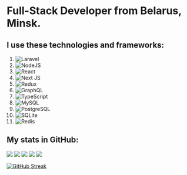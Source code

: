 # Full-Stack Developer from Belarus, Minsk.
## I use these technologies and frameworks:
1. ![Laravel](https://img.shields.io/badge/laravel-%23FF2D20.svg?style=for-the-badge&logo=laravel&logoColor=white)
2. ![NodeJS](https://img.shields.io/badge/node.js-6DA55F?style=for-the-badge&logo=node.js&logoColor=white)
3. ![React](https://img.shields.io/badge/react-%2320232a.svg?style=for-the-badge&logo=react&logoColor=%2361DAFB)
4. ![Next JS](https://img.shields.io/badge/Next-black?style=for-the-badge&logo=next.js&logoColor=white)
5. ![Redux](https://img.shields.io/badge/redux-%23593d88.svg?style=for-the-badge&logo=redux&logoColor=white)
6. ![GraphQL](https://img.shields.io/badge/-GraphQL-E10098?style=for-the-badge&logo=graphql&logoColor=white)
7. ![TypeScript](https://img.shields.io/badge/TypeScript-007ACC?style=for-the-badge&logo=typescript&logoColor=white)
8. ![MySQL](https://img.shields.io/badge/MySQL-005C84?style=for-the-badge&logo=mysql&logoColor=white)
9. ![PostgreSQL](https://img.shields.io/badge/PostgreSQL-316192?style=for-the-badge&logo=postgresql&logoColor=white)
6. ![SQLite](https://img.shields.io/badge/SQLite-07405E?style=for-the-badge&logo=sqlite&logoColor=white)
7. ![Redis](https://img.shields.io/badge/redis-%23DD0031.svg?style=for-the-badge&logo=redis&logoColor=white)

## My stats in GitHub:
![](http://github-profile-summary-cards.vercel.app/api/cards/profile-details?username=abobus-2288&theme=github)
![](http://github-profile-summary-cards.vercel.app/api/cards/repos-per-language?username=abobus-2288&theme=github)
![](http://github-profile-summary-cards.vercel.app/api/cards/most-commit-language?username=abobus-2288&theme=github)
![](http://github-profile-summary-cards.vercel.app/api/cards/stats?username=abobus-2288&theme=github) ![](http://github-profile-summary-cards.vercel.app/api/cards/productive-time?username=abobus-2288&theme=github&utcOffset=8)

[![GitHub Streak](https://streak-stats.demolab.com?user=abobus-2288&date_format=M%20j%5B%2C%20Y%5D&mode=weekly&card_width=660)](https://git.io/streak-stats)
